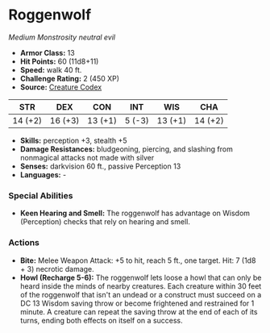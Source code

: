 # Roggenwolf

*Medium* *Monstrosity* *neutral evil*

- **Armor Class:** 13
- **Hit Points:** 60 (11d8+11)
- **Speed:** walk 40 ft.
- **Challenge Rating:** 2 (450 XP)
- **Source:** [Creature Codex](https://koboldpress.com/kpstore/product/creature-codex-for-5th-edition-dnd/)

| STR | DEX | CON | INT | WIS | CHA |
| --- | --- | --- | --- | --- | --- |
| 14 (+2) | 16 (+3) | 13 (+1) | 5 (-3) | 13 (+1) | 14 (+2) |

- **Skills:** perception +3, stealth +5
- **Damage Resistances:** bludgeoning, piercing, and slashing from nonmagical attacks not made with silver
- **Senses:** darkvision 60 ft., passive Perception 13
- **Languages:** -
### Special Abilities
- **Keen Hearing and Smell:** The roggenwolf has advantage on Wisdom (Perception) checks that rely on hearing and smell.
### Actions
- **Bite:** Melee Weapon Attack: +5 to hit, reach 5 ft., one target. Hit: 7 (1d8 + 3) necrotic damage.
- **Howl (Recharge 5-6):** The roggenwolf lets loose a howl that can only be heard inside the minds of nearby creatures. Each creature within 30 feet of the roggenwolf that isn't an undead or a construct must succeed on a DC 13 Wisdom saving throw or become frightened and restrained for 1 minute. A creature can repeat the saving throw at the end of each of its turns, ending both effects on itself on a success.
